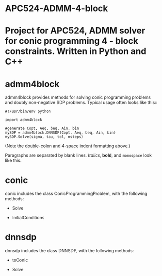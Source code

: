 APC524-ADMM-4-block
===================

Project for APC524, ADMM solver for conic programming 4 - block constraints. Written in Python and C++
===========
admm4block
===========

admm4block provides methods for solving conic programming problems and doubly non-negative SDP problems. Typical usage
often looks like this::

    #!/usr/bin/env python

    import admm4block
    
    #generate Copt, Aeq, beq, Ain, bin
    mySDP = admm4block.DNNSDP(Copt, Aeq, beq, Ain, bin)
    mySDP.Solve(sigma, tau, tol, nsteps)

(Note the double-colon and 4-space indent formatting above.)

Paragraphs are separated by blank lines. *Italics*, **bold**,
and ``monospace`` look like this.


conic
=========

conic includes the class ConicProgrammingProblem, with the following methods:

* Solve

* InitialConditions


dnnsdp
======

dnnsdp includes the class DNNSDP, with the following methods:

* toConic

* Solve
